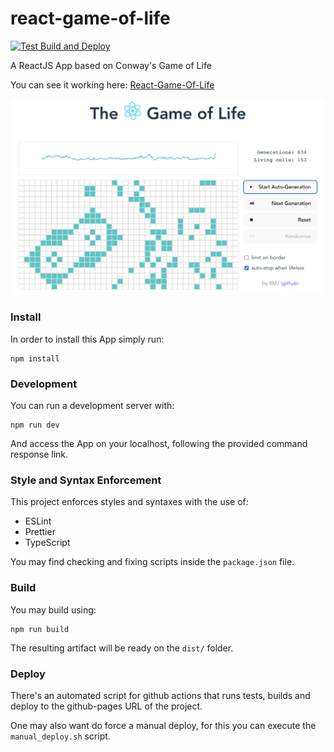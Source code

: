 # react-game-of-life

[![Test Build and Deploy](https://github.com/LionyxML/react-game-of-life/actions/workflows/test_and_deploy.yml/badge.svg)](https://github.com/LionyxML/react-game-of-life/actions/workflows/test_and_deploy.yml)

A ReactJS App based on Conway's Game of Life

You can see it working here: [React-Game-Of-Life](https://lionyxml.github.io/react-game-of-life)

![demo-picture](./doc/demo.png)

### Install

In order to install this App simply run:

```
npm install
```

### Development

You can run a development server with:

```
npm run dev
```

And access the App on your localhost, following the provided command response link.

### Style and Syntax Enforcement

This project enforces styles and syntaxes with the use of:

- ESLint
- Prettier
- TypeScript

You may find checking and fixing scripts inside the `package.json` file.

### Build

You may build using:

```
npm run build
```

The resulting artifact will be ready on the `dist/` folder.

### Deploy

There's an automated script for github actions that runs tests, builds and deploy to the github-pages URL of the project.

One may also want do force a manual deploy, for this you can execute the `manual_deploy.sh` script.
